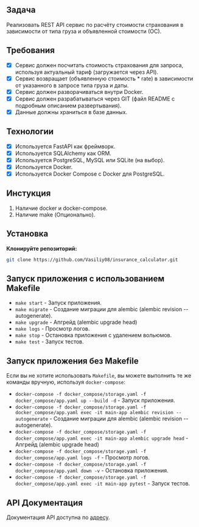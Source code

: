 ## Задача

Реализовать REST API сервис по расчёту стоимости страхования в зависимости от типа груза и объявленной стоимости (ОС).

## Требования

- [x] Сервис должен посчитать стоимость страхования для запроса, используя актуальный тариф (загружается через API).
- [x] Сервис возвращает (объявленную стоимость * rate) в зависимости от указанного в запросе типа груза и даты.
- [x] Сервис должен разворачиваться внутри Docker.
- [x] Сервис должен разрабатываться через GIT (файл README с подробным описанием развертывания).
- [x] Данные должны храниться в базе данных.

## Технологии 

- [x] Используется FastAPI как фреймворк.
- [x] Используется SQLAlchemy как ORM.
- [x] Используется PostgreSQL, MySQL или SQLite (на выбор).
- [x] Используется Docker.
- [x] Используется Docker Compose с Docker для PostgreSQL.

## Инстукция

1. Наличие docker и docker-compose.
2. Наличие make (Опционально).


## Установка

 **Клонируйте репозиторий:**

   ```bash
   git clone https://github.com/Vasiliy08/insurance_calculator.git
   ```

## Запуск приложения с использованием Makefile

* `make start` - Запуск приложения.
* `make migrate` - Создание миграции для alembic (alembic revision --autogenerate).
* `make upgrade` - Апгрейд (alembic upgrade head)
* `make logs` - Просмотр логов.
* `make stop` - Остановка приложения с удалением вольюмов.
* `make test` - Запуск тестов.


## Запуск приложения без Makefile

Если вы не хотите использовать `Makefile`, вы можете выполнить те же команды вручную, используя `docker-compose`:

* `docker-compose -f docker_compose/storage.yaml -f docker_compose/app.yaml up --build -d` - Запуск приложения.
* `docker-compose -f docker_compose/storage.yaml -f docker_compose/app.yaml exec -it main-app alembic revision --autogenerate` - Создание миграции для alembic (alembic revision --autogenerate).
* `docker-compose -f docker_compose/storage.yaml -f docker_compose/app.yaml exec -it main-app alembic upgrade head` - Апгрейд (alembic upgrade head)
* `docker-compose -f docker_compose/storage.yaml -f docker_compose/app.yaml logs -f` - Просмотр логов.
* `docker-compose -f docker_compose/storage.yaml -f docker_compose/app.yaml down -v` - Остановка приложения.
* `docker-compose -f docker_compose/storage.yaml -f docker_compose/app.yaml exec -it main-app pytest` - Запуск тестов.


## API Документация

Документация API доступна по [адресу](http://127.0.0.1:8000/api/docs).
